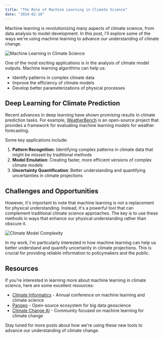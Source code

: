 ```yaml
---
title: "The Role of Machine Learning in Climate Science"
date: "2024-02-10"
---
```


Machine learning is revolutionizing many aspects of climate science, from data analysis to model development. In this post, I'll explore some of the ways we're using machine learning to advance our understanding of climate change.

![Machine Learning in Climate Science](../images/ml-climate.jpg)

One of the most exciting applications is in the analysis of climate model outputs. Machine learning algorithms can help us:

- Identify patterns in complex climate data
- Improve the efficiency of climate models
- Develop better parameterizations of physical processes

## Deep Learning for Climate Prediction

Recent advances in deep learning have shown promising results in climate prediction tasks. For example, [WeatherBench](https://github.com/pangeo-data/WeatherBench) is an open-source project that provides a framework for evaluating machine learning models for weather forecasting.

Some key applications include:

1. **Pattern Recognition**: Identifying complex patterns in climate data that might be missed by traditional methods
2. **Model Emulation**: Creating faster, more efficient versions of complex climate models
3. **Uncertainty Quantification**: Better understanding and quantifying uncertainties in climate projections

## Challenges and Opportunities

However, it's important to note that machine learning is not a replacement for physical understanding. Instead, it's a powerful tool that can complement traditional climate science approaches. The key is to use these methods in ways that enhance our physical understanding rather than obscure it.

![Climate Model Complexity](../images/climate-model.jpg)

In my work, I'm particularly interested in how machine learning can help us better understand and quantify uncertainty in climate projections. This is crucial for providing reliable information to policymakers and the public.

## Resources

If you're interested in learning more about machine learning in climate science, here are some excellent resources:

- [Climate Informatics](https://www.climateinformatics.org/) - Annual conference on machine learning and climate science
- [Pangeo](https://pangeo.io/) - Open-source ecosystem for big data geoscience
- [Climate Change AI](https://www.climatechange.ai/) - Community focused on machine learning for climate change

Stay tuned for more posts about how we're using these new tools to advance our understanding of climate change. 